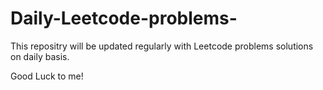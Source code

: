 # Daily-Leetcode-problems-
This repositry will be updated regularly with Leetcode problems solutions on daily basis. 

Good Luck to me!
